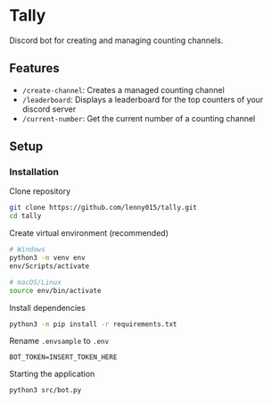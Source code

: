 
# Tally

Discord bot for creating and managing counting channels.



## Features

- `/create-channel`: Creates a managed counting channel
- `/leaderboard`:  Displays a leaderboard for the top counters of your discord server
- `/current-number`:  Get the current number of a counting channel

## Setup

### Installation

Clone repository
```bash
git clone https://github.com/lenny015/tally.git
cd tally

```

Create virtual environment (recommended)

```bash
# Windows
python3 -m venv env
env/Scripts/activate
```

```bash
# macOS/Linux
source env/bin/activate
```

Install dependencies

```bash
python3 -m pip install -r requirements.txt
```

Rename `.envsample` to `.env`
```
BOT_TOKEN=INSERT_TOKEN_HERE
```

Starting the application
```
python3 src/bot.py
```



